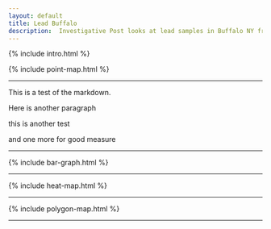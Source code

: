 ```yaml
---
layout: default
title: Lead Buffalo
description:  Investigative Post looks at lead samples in Buffalo NY from 2002-2014.
---
```

{% include intro.html %}

{% include point-map.html %}

<hr>

This is a test of the markdown.

Here is another paragraph

this is another test

and one more for good measure

<hr>

{% include bar-graph.html %}

<hr>

{% include heat-map.html %}

<hr>

{% include polygon-map.html %}

<hr>
